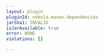 ```yaml
---
layout: plugin
pluginId: nebula.maven-dependencies
jarSha1: INVALID
isJarAvailable: true
error: NONE
violations: []

---
```

